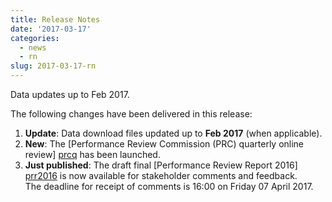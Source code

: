 ```yaml
---
title: Release Notes
date: '2017-03-17'
categories:
  - news
  - rn
slug: 2017-03-17-rn
---
```


Data updates up to Feb 2017.

The following changes have been delivered in this release:

1. **Update**: Data download files updated up to **Feb 2017** (when applicable).
1. **New**: The [Performance Review Commission (PRC) quarterly online review] [prcq] has been launched.
1. **Just published**: The draft final [Performance Review Report 2016] [prr2016] is now available for stakeholder comments and feedback.
    <br>The deadline for receipt of comments is 16:00 on Friday 07 April 2017. 


[prcq]: <{{ "/prcq/" | prepend: site.baseurl | prepend: site.url }}> "PRC QUarterly"
[prr2016]: <http://www.eurocontrol.int/node/11418> "draft Final PRR 2016"
